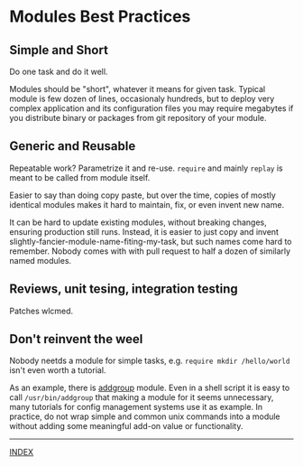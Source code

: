 # Modules Best Practices

## Simple and Short

Do one task and do it well.

Modules should be "short", whatever it means for given task. Typical module is few dozen of lines, occasionaly hundreds, but to deploy very complex application and its configuration files you may require megabytes if you distribute binary or packages from git repository of your module.

## Generic and Reusable

Repeatable work? Parametrize it and re-use. `require` and mainly `replay` is meant to be called from module itself.

Easier to say than doing copy paste, but over the time, copies of mostly identical modules makes it hard to maintain, fix, or even invent new name.

It can be hard to update existing modules, without breaking changes, ensuring production still runs. Instead, it is easier to just copy and invent slightly-fancier-module-name-fiting-my-task, but such names come hard to remember. Nobody comes with with pull request to half a dozen of similarly named modules.

## Reviews, unit tesing, integration testing

Patches wlcmed.

## Don't reinvent the weel

Nobody neetds a module for simple tasks, e.g. `require mkdir /hello/world` isn't even worth a tutorial.

As an example, there is [addgroup](https://github.com/rrconf/rr-addgroup) module. Even in a shell script it is easy to call `/usr/bin/addgroup` that making a module for it seems unnecessary, many tutorials for config management systems use it as example. In practice, do not wrap simple and common unix commands into a module without adding some meaningful add-on value or functionality.

----
[INDEX](./readme.md)
